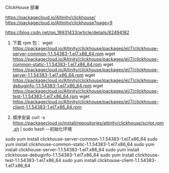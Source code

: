 ClickHouse 部署


https://packagecloud.io/Altinity/clickhouse/ 
https://packagecloud.io/Altinity/clickhouse?page=9

https://blog.csdn.net/qq_18931433/article/details/82494182


1.   下载 rpm 包：
wget https://packagecloud.io/Altinity/clickhouse/packages/el/7/clickhouse-server-common-1.1.54383-1.el7.x86_64.rpm
wget https://packagecloud.io/Altinity/clickhouse/packages/el/7/clickhouse-common-static-1.1.54383-1.el7.x86_64.rpm
wget https://packagecloud.io/Altinity/clickhouse/packages/el/7/clickhouse-server-1.1.54383-1.el7.x86_64.rpm
wget https://packagecloud.io/Altinity/clickhouse/packages/el/7/clickhouse-debuginfo-1.1.54383-1.el7.x86_64.rpm
wget https://packagecloud.io/Altinity/clickhouse/packages/el/7/clickhouse-test-1.1.54383-1.el7.x86_64.rpm
wget https://packagecloud.io/Altinity/clickhouse/packages/el/7/clickhouse-client-1.1.54383-1.el7.x86_64.rpm

2.    顺序安装
curl -s https://packagecloud.io/install/repositories/altinity/clickhouse/script.rpm.sh | sudo bash   --初始化环境

sudo yum install clickhouse-server-common-1.1.54383-1.el7.x86_64
sudo yum install clickhouse-common-static-1.1.54383-1.el7.x86_64
sudo yum install clickhouse-server-1.1.54383-1.el7.x86_64
sudo yum install clickhouse-debuginfo-1.1.54383-1.el7.x86_64
sudo yum install clickhouse-test-1.1.54383-1.el7.x86_64
sudo yum install clickhouse-client-1.1.54383-1.el7.x86_64
